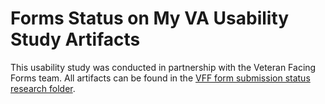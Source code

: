 # Forms Status on My VA Usability Study Artifacts

This usability study was conducted in partnership with the Veteran Facing Forms team. All artifacts can be found in the [VFF form submission status research folder](https://github.com/department-of-veterans-affairs/VA.gov-team-forms/tree/main/Product/2024-05%20VFF%20and%20My%20VA%20Form%20Submission%20Research/Research).
